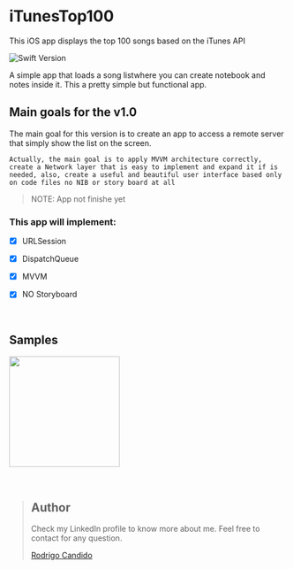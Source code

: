 # iTunesTop100
This iOS app displays the top 100 songs based on the iTunes API

![Swift Version](https://img.shields.io/badge/Swift-5.3-F16D39.svg?style=flat)

A simple app that loads a song listwhere you can create notebook and notes inside it. This a pretty simple but functional app.


## Main goals for the v1.0

The main goal for this version is to create an app to access a remote server that simply show the list on the screen.

```
Actually, the main goal is to apply MVVM architecture correctly, create a Network layer that is easy to implement and expand it if is needed, also, create a useful and beautiful user interface based only on code files no NIB or story board at all
```

> NOTE: App not finishe yet

### This app will implement:
- [X] URLSession
- [X] DispatchQueue
- [X] MVVM
- [X] NO Storyboard


<br />


## Samples

<p float="left">
  <img src="https://github.com/rodri2d2/iTunesTop100/blob/develop/gifs/sample1.gif" width="200" />
</p>
<br />

> ## Author
>Check my LinkedIn profile to know more about me. Feel free to contact for any question. 
>
>[Rodrigo Candido](www.linkedin.com/in/rodricandido)
